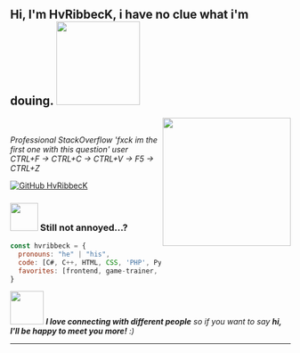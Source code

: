 <h2> Hi, I'm HvRibbecK, i have no clue what i'm douing. <img src="https://media.giphy.com/media/RllkJm29UqoYof1uw7/giphy.gif" width="150"></h2>
<img align='right' src="https://media.giphy.com/media/ieyl9zmCjO4b4t6qoY/giphy.gif" width="230">
</br><p><em>Professional StackOverflow 'fxck im the first one with this question' user 
</br>CTRL+F -> CTRL+C -> CTRL+V -> F5 -> CTRL+Z</em></p>

[![GitHub HvRibbecK](https://img.shields.io/github/followers/hvribbeck?label=follow&style=social)](https://github.com/HvRibbecK)

### <img src="https://media.giphy.com/media/VgCDAzcKvsR6OM0uWg/giphy.gif" width="50"> Still not annoyed...?  

```javascript
const hvribbeck = {
  pronouns: "he" | "his",
  code: [C#, C++, HTML, CSS, 'PHP', Python, JavaScript, VBScript, AHK, AutoIt],
  favorites: [frontend, game-trainer, collecting-game-bans],
}
```

<img src="https://media.giphy.com/media/LnQjpWaON8nhr21vNW/giphy.gif" width="60"> <em><b>I love connecting with different people</b> so if you want to say <b>hi, I'll be happy to meet you more!</b> :)</em>

---
